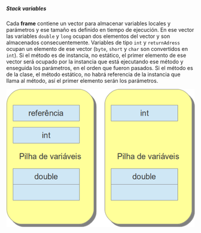 ##### Stack variables


Cada **frame** contiene un vector para almacenar variables locales y parámetros y ese tamaño es definido en tiempo de ejecución. En ese vector las variables `double` y `long` ocupan dos elementos del vector y son almacenados consecuentemente. Variables de tipo `int` y `returnAdress` ocupan un elemento de ese vector (`byte`, `short` y `char` son convertidos en `int`). Si el método es de instancia, no estático, el primer elemento de ese vector será ocupado por la instancia que está ejecutando ese método y enseguida los parámetros, en el orden que fueron pasados. Si el método es de la clase, el método estático, no habrá referencia de la instancia que llama al método, así el primer elemento serán los parámetros.


![Las pilas de variables son compuestas por índices de 32 bits, así las variables de tipo double y long ocupan dos espacios continuos y las otras variables solo uno.](imagens/chapter_3_4.png)
